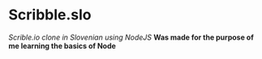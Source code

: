 # Scribble.slo

*Scrible.io clone in Slovenian using NodeJS*
**Was made for the purpose of me learning the basics of Node**
